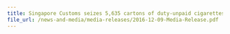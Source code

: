 ```yaml
---
title: Singapore Customs seizes 5,635 cartons of duty-unpaid cigarettes from self-storage facility
file_url: /news-and-media/media-releases/2016-12-09-Media-Release.pdf
---
```

